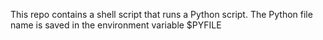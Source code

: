 This repo contains a shell script that runs a Python script. The Python file name is saved in the environment variable $PYFILE
